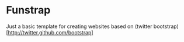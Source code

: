 # Funstrap

Just a basic template for creating websites based on (twitter bootstrap)[http://twitter.github.com/bootstrap]
